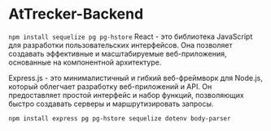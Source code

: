 # AtTrecker-Backend
```npm install sequelize pg pg-hstore```
React - это библиотека JavaScript для разработки пользовательских интерфейсов. Она позволяет создавать эффективные и масштабируемые веб-приложения, основанные на компонентной архитектуре.

Express.js - это минималистичный и гибкий веб-фреймворк для Node.js, который облегчает разработку веб-приложений и API. Он предоставляет простой интерфейс и набор функций, позволяющих быстро создавать серверы и маршрутизировать запросы.

```
npm install express pg pg-hstore sequelize dotenv body-parser
```
